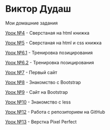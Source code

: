 

# Виктор Дудаш
Мои домашние задания

[Урок №4](https://vdudash36.github.io/lesson_4/ "Моя готовая домашка") - Сверстаная на html книжка

[Урок №5](https://vdudash36.github.io/lesson_5/ "Моя готовая домашка") - Сверстаная на html и css книжка

[Урок №6.1](https://vdudash36.github.io/lesson_6.1/ "Моя готовая домашка") - Тренировка позицирования

[Урок №6.2](https://vdudash36.github.io/lesson_6.2/ "Моя готовая домашка") - Тренировка позицирования

[Урок №7](https://vdudash36.github.io/lesson_7/ "Моя готовая домашка") - Первый сайт

[Урок №8](https://vdudash36.github.io/lesson_8/ "Моя готовая домашка") - Знакомство с Bootstrap

[Урок №9](https://vdudash36.github.io/lesson_9/ "Моя готовая домашка") - Сайт на Bootstrap

[Урок №10](https://vdudash36.github.io/lesson_10/ "Моя готовая домашка") - Знакомство с less

[Урок №12](https://vdudash36.github.io/lesson_12/src/ "Моя готовая домашка") - Работа с репозиторием на GitHub

[Урок №13](https://vdudash36.github.io/lesson_13/ "Моя готовая домашка") - Верстка Pixel Perfect


